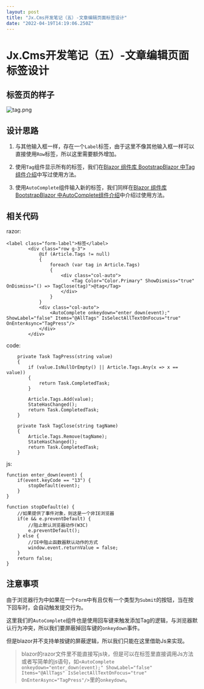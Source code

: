 ```yaml
---
layout: post
title: "Jx.Cms开发笔记（五）-文章编辑页面标签设计"
date: "2022-04-19T14:19:06.250Z"
---
```

Jx.Cms开发笔记（五）-文章编辑页面标签设计
========================

标签页的样子
------

![tag.png](https://img2022.cnblogs.com/blog/84997/202204/84997-20220419212238410-1107707991.png)  

设计思路
----

1.  与其他输入框一样，存在一个`Label`标签，由于这里不像其他输入框一样可以直接使用`Row`标签，所以这里需要额外增加。
    
2.  使用`Tag`组件显示所有的标签，我们在[Blazor 组件库 BootstrapBlazor 中Tag组件介绍](https://www.jvxiang.com/post/10.html)中写过使用方法。
    
3.  使用`AutoComplete`组件输入新的标签，我们同样在[Blazor 组件库 BootstrapBlazor 中AutoComplete组件介绍](https://www.jvxiang.com/post/11.html)中介绍过使用方法。
    

相关代码
----

razor:

    <label class="form-label">标签</label>
            <div class="row g-3">
                @if (Article.Tags != null)
                {
                    foreach (var tag in Article.Tags)
                    {
                        <div class="col-auto">
                            <Tag Color="Color.Primary" ShowDismiss="true" OnDismiss="() => TagClose(tag)">@tag</Tag>
                        </div>
                    }
                }
                <div class="col-auto">
                    <AutoComplete onkeydown="enter_down(event);" ShowLabel="false" Items="@AllTags" IsSelectAllTextOnFocus="true" OnEnterAsync="TagPress"/>
                </div>
            </div>

code:

    
        private Task TagPress(string value)
        {
            if (value.IsNullOrEmpty() || Article.Tags.Any(x => x == value))
            {
                return Task.CompletedTask;
            }
            
            Article.Tags.Add(value);
            StateHasChanged();
            return Task.CompletedTask;
        }
        
        private Task TagClose(string tagName)
        {
            Article.Tags.Remove(tagName);
            StateHasChanged();
            return Task.CompletedTask;
        }

js:

    function enter_down(event) {
        if(event.keyCode == "13") {
            stopDefault(event);
        }
    }
    
    function stopDefault(e) {
        //如果提供了事件对象，则这是一个非IE浏览器   
        if(e && e.preventDefault) {
            //阻止默认浏览器动作(W3C)  
            e.preventDefault();
        } else {
            //IE中阻止函数器默认动作的方式   
            window.event.returnValue = false;
        }
        return false;
    } 

注意事项
----

由于浏览器行为中如果在一个`Form`中有且仅有一个类型为`Submit`的按钮，当在按下回车时，会自动触发提交行为。

这里我们的`AutoComplete`组件也是使用回车键来触发添加Tag的逻辑，与浏览器默认行为冲突，所以我们要屏蔽掉回车键的`onkeydown`事件。

但是blazor并不支持单按键的屏蔽逻辑，所以我们只能在这里借助Js来实现。

> blazor的razor文件里不能直接写js块，但是可以在标签里直接调用Js方法或者写简单的js语句，如`<AutoComplete onkeydown="enter_down(event);" ShowLabel="false" Items="@AllTags" IsSelectAllTextOnFocus="true" OnEnterAsync="TagPress"/>`里的`onkeydown`。
